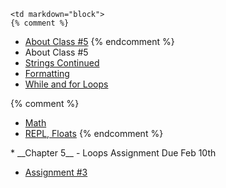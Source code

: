 	<td markdown="block">
    {% comment %}
* [About Class #5](slides/05/meta.html)
    {% endcomment %}
* About Class #5
* [Strings Continued](slides/05/strings-continued.html)
* [Formatting](slides/05/printf.html)
* [While and for Loops](slides/05/loops.html)

{% comment %}
* [Math](slides/06/math.html)
* [REPL, Floats](slides/06/repl-floats.html)
{% endcomment %}

</td>
	<td markdown="block">
* __Chapter 5__ - Loops
</td>
	<td markdown="block">
Assignment Due Feb 10th

* [Assignment #3](assignments/hw03.html)
</td>
